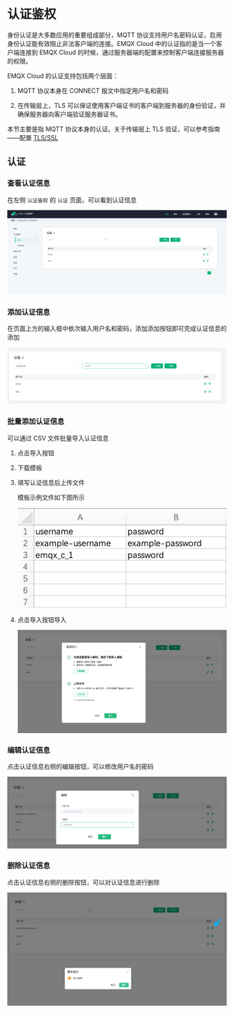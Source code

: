 # 认证鉴权

身份认证是大多数应用的重要组成部分，MQTT 协议支持用户名密码认证，启用身份认证能有效阻止非法客户端的连接。EMQX Cloud 中的认证指的是当一个客户端连接到 EMQX  Cloud 的时候，通过服务器端的配置来控制客户端连接服务器的权限。

EMQX Cloud 的认证支持包括两个层面：

1. MQTT 协议本身在 CONNECT 报文中指定用户名和密码

2. 在传输层上，TLS 可以保证使用客户端证书的客户端到服务器的身份验证，并确保服务器向客户端验证服务器证书。

本节主要是指 MQTT 协议本身的认证。关于传输层上 TLS 验证，可以参考指南——配置 [TLS/SSL](./tls_ssl.md)



## 认证

### 查看认证信息

在左侧 `认证鉴权` 的 `认证` 页面，可以看到认证信息

![auth](./_assets/auth.png)

### 添加认证信息

在页面上方的输入框中依次输入用户名和密码，添加添加按钮即可完成认证信息的添加

![add_auth](./_assets/add_auth.png)

### 批量添加认证信息

可以通过 CSV 文件批量导入认证信息

1. 点击导入按钮
2. 下载模板
3. 填写认证信息后上传文件
   
   模板示例文件如下图所示

   ![auth_csv](./_assets/auth_csv.png)

4. 点击导入按钮导入

   ![import_auth](./_assets/import_auth.png)

### 编辑认证信息

点击认证信息右侧的编辑按钮，可以修改用户名的密码

![edit_auth](./_assets/edit_auth.png)

### 删除认证信息

点击认证信息右侧的删除按钮，可以对认证信息进行删除

![delete_auth](./_assets/delete_auth.png)

